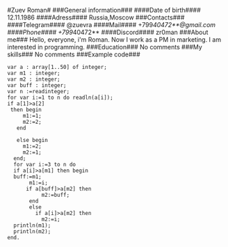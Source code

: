 #Zuev Roman#
###General information###
####Date of birth####
12.11.1986
####Adress####
Russia,Moscow
###Contacts###
####Telegram####
@zuevra
####Mail####
+799*40472**@gmail.com
####Phone####
+799*40472**
####Discord####
zr0man
###About me###
Hello, everyone, i'm Roman. Now I work as a PM in marketing. I am interested in programming.
###Education###
No comments
###My skills###
No comments
###Example code###
```begin
var a : array[1..50] of integer;
var m1 : integer;  
var m2 : integer; 
var buff : integer;   
var n :=readinteger;
for var i:=1 to n do readln(a[i]);
if a[1]>a[2]
 then begin
     m1:=1;
     m2:=2;
   end
   
   else begin
     m1:=2;
     m2:=1;
  end;
  for var i:=3 to n do
  if a[i]>a[m1] then begin
  buff:=m1;
       m1:=i;
      if a[buff]>a[m2] then
           m2:=buff;
       end
       else
         if a[i]>a[m2] then
           m2:=i;     
  println(m1);
  println(m2);
end.
```